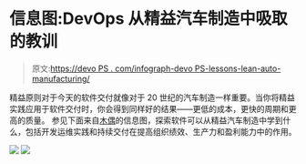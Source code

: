 # 信息图:DevOps 从精益汽车制造中吸取的教训

> 原文:[https://devo PS . com/infograph-devo PS-lessons-lean-auto-manufacturing/](https://devops.com/infographic-devops-lessons-lean-auto-manufacturing/)

精益原则对于今天的软件交付就像对于 20 世纪的汽车制造一样重要。当你将精益实践应用于软件交付时，你会得到同样好的结果——更低的成本，更快的周期和更高的质量。
参见下面来自[木偶](https://tracking.cirrusinsight.com/6e2b2532-c32f-4304-8fb9-7bc2463d3fd1/puppet-com-product-how-puppet-works)的信息图，探索软件可以从精益汽车制造中学到什么，包括开发运维实践和持续交付在提高组织绩效、生产力和盈利能力中的作用。

![](../Images/748ef339812f5411af5bd39daa6dc4d5.png) ![](../Images/a824e93513ee4474c4c44270f15a91e3.png)